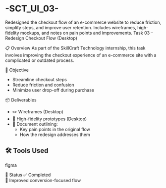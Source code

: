 # -SCT_UI_03-
Redesigned the checkout flow of an e-commerce website to reduce friction, simplify steps, and improve user retention. Includes wireframes, high-fidelity mockups, and notes on pain points and improvements.
  Task 03 – Redesign Checkout Flow (Desktop)

 📋 Overview
As part of the SkillCraft Technology internship, this task involves improving the checkout experience of an e-commerce site with a complicated or outdated process.

 🎯 Objective
- Streamline checkout steps
- Reduce friction and confusion
- Minimize user drop-off during purchase

📦 Deliverables
- ✏️ Wireframes (Desktop)
- 🎨 High-fidelity prototypes (Desktop)
- 📝 Document outlining:
  - Key pain points in the original flow
  - How the redesign addresses them

## 🛠 Tools Used
figma

📌 Status
✅ Completed  
🎯 Improved conversion-focused flow
